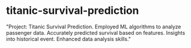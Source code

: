# titanic-survival-prediction
"Project: Titanic Survival Prediction. Employed ML algorithms to analyze passenger data. Accurately predicted survival based on features. Insights into historical event. Enhanced data analysis skills."
